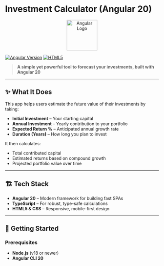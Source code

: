 # Investment Calculator (Angular 20)

<p align="center">
  <a href="https://angular.io">
    <img src="https://angular.io/assets/images/logos/angular/angular.svg" alt="Angular Logo" width="100"/>
  </a>
</p>

[![Angular Version](https://img.shields.io/badge/Angular-20-red)](https://angular.io)
[![HTML5](https://img.shields.io/badge/HTML5-E34F26?style=flat&logo=html5&logoColor=white)](https://developer.mozilla.org/en-US/docs/Web/HTML)

> **A simple yet powerful tool to forecast your investments, built with Angular 20**

---

## ✨ What It Does
This app helps users estimate the future value of their investments by taking:  
- **Initial Investment** – Your starting capital  
- **Annual Investment** – Yearly contribution to your portfolio  
- **Expected Return %** – Anticipated annual growth rate  
- **Duration (Years)** – How long you plan to invest  

It then calculates:  
- Total contributed capital  
- Estimated returns based on compound growth  
- Projected portfolio value over time  

---

## 🏗️ Tech Stack
- **Angular 20** – Modern framework for building fast SPAs  
- **TypeScript** – For robust, type-safe calculations   
- **HTML5 & CSS** – Responsive, mobile-first design  

---

## 🚀 Getting Started
### Prerequisites
- **Node.js** (v18 or newer)  
- **Angular CLI 20**  


